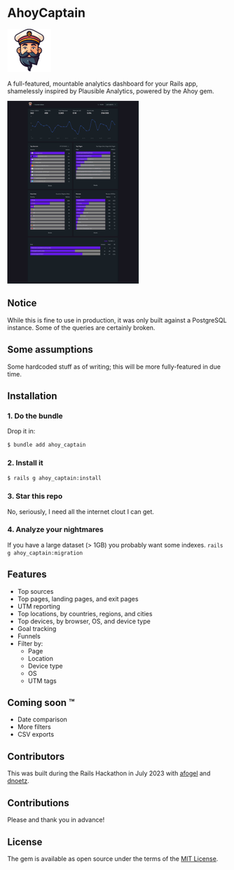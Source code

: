 # AhoyCaptain

<img src="logo.png" style="max-width:100px" />

A full-featured, mountable analytics dashboard for your Rails app, shamelessly inspired by Plausible Analytics, powered by the Ahoy gem.

<a href="https://github.com/joshmn/ahoy_captain/blob/main/ss.jpg"><img src="ss.jpg" style="max-width:300px" /></a>
## Notice

While this is fine to use in production, it was only built against a PostgreSQL instance. Some of the queries are certainly broken.

## Some assumptions

Some hardcoded stuff as of writing; this will be more fully-featured in due time.

## Installation

### 1. Do the bundle

Drop it in:

```bash
$ bundle add ahoy_captain
```

### 2. Install it

```bash
$ rails g ahoy_captain:install
```

### 3. Star this repo

No, seriously, I need all the internet clout I can get.

### 4. Analyze your nightmares

If you have a large dataset (> 1GB) you probably want some indexes. `rails g ahoy_captain:migration`

## Features

* Top sources
* Top pages, landing pages, and exit pages
* UTM reporting
* Top locations, by countries, regions, and cities
* Top devices, by browser, OS, and device type
* Goal tracking
* Funnels
* Filter by:
    * Page
    * Location
    * Device type
    * OS
    * UTM tags

## Coming soon ™️

* Date comparison
* More filters
* CSV exports

## Contributors

This was built during the Rails Hackathon in July 2023 with [afogel](https://github.com/afogel) and [dnoetz](https://github.com/dnoetz).

## Contributions

Please and thank you in advance!

## License

The gem is available as open source under the terms of the [MIT License](https://opensource.org/licenses/MIT).
